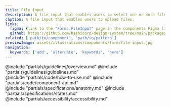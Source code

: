 ```yaml
---
title: File Input
description: A file input that enables users to select one or more files from their local device for upload.
caption: A file input that enables users to upload files.
links:
  figma: {link to the "Form::FileInput" page in the components Figma library}
  github: https://github.com/hashicorp/design-system/tree/main/packages/components/addon/components/hds/form/file-input
related: ['path/to/component', 'path/to/pattern']
previewImage: assets/illustrations/components/form/file-input.jpg
navigation:
  keywords: ['add', 'alternate', 'keywords', 'here']
---
```


<section data-tab="Guidelines">
  @include "partials/guidelines/overview.md"
  @include "partials/guidelines/guidelines.md"
</section>

<section data-tab="Code">
  @include "partials/code/how-to-use.md"
  @include "partials/code/component-api.md"
</section>

<section data-tab="Specifications">
  @include "partials/specifications/anatomy.md"
  @include "partials/specifications/states.md"
</section>

<section data-tab="Accessibility">
  @include "partials/accessibility/accessibility.md"
</section>